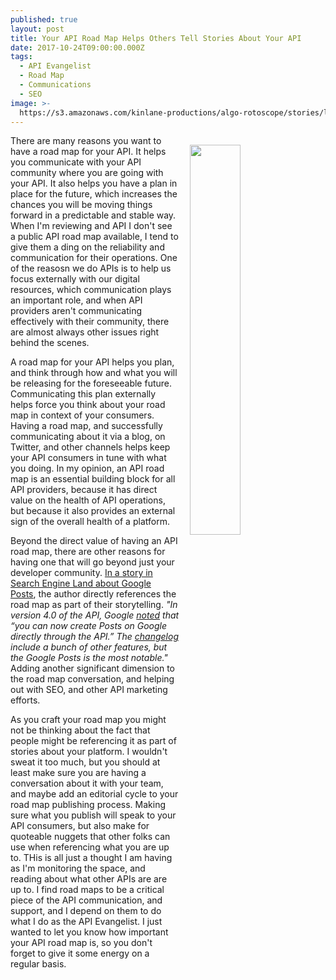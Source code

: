 ```yaml
---
published: true
layout: post
title: Your API Road Map Helps Others Tell Stories About Your API
date: 2017-10-24T09:00:00.000Z
tags:
  - API Evangelist
  - Road Map
  - Communications
  - SEO
image: >-
  https://s3.amazonaws.com/kinlane-productions/algo-rotoscope/stories/los-angeles-downtow-freeway_blue_circuit_5.jpg
---
```

<p><img src="https://s3.amazonaws.com/kinlane-productions/algo-rotoscope/stories/los-angeles-downtow-freeway_blue_circuit_5.jpg" align="right" width="40%" style="padding: 15px;" /></p>There are many reasons you want to have a road map for your API. It helps you communicate with your API community where you are going with your API. It also helps you have a plan in place for the future, which increases the chances you will be moving things forward in a predictable and stable way. When I'm reviewing and API I don't see a public API road map available, I tend to give them a ding on the reliability and communication for their operations. One of the reasosn we do APIs is to help us focus externally with our digital resources, which communication plays an important role, and when API providers aren't communicating effectively with their community, there are almost always other issues right behind the scenes.

A road map for your API helps you plan, and think through how and what you will be releasing for the foreseeable future. Communicating this plan externally helps force you think about your road map in context of your consumers. Having a road map, and successfully communicating about it via a blog, on Twitter, and other channels helps keep your API consumers in tune with what you doing. In my opinion, an API road map is an essential building block for all API providers, because it has direct value on the health of API operations, but because it also provides an external sign of the overall health of a platform.

Beyond the direct value of having an API road map, there are other reasons for having one that will go beyond just your developer community. [In a story in Search Engine Land about Google Posts](https://searchengineland.com/google-posts-can-now-automated-new-api-support-284842), the author directly references the road map as part of their storytelling. _"In version 4.0 of the API, Google [noted](https://developers.google.com/my-business/content/change-log) that “you can now create Posts on Google directly through the API.” The [changelog](https://developers.google.com/my-business/content/change-log) include a bunch of other features, but the Google Posts is the most notable."_ Adding another significant dimension to the road map conversation, and helping out with SEO, and other API marketing efforts. 

As you craft your road map you might not be thinking about the fact that people might be referencing it as part of stories about your platform. I wouldn't sweat it too much, but you should at least make sure you are having a conversation about it with your team, and maybe add an editorial cycle to your road map publishing process. Making sure what you publish will speak to your API consumers, but also make for quoteable nuggets that other folks can use when referencing what you are up to. THis is all just a thought I am having as I'm monitoring the space, and reading about what other APIs are are up to. I find road maps to be a critical piece of the API communication, and support, and I depend on them to do what I do as the API Evangelist. I just wanted to let you know how important your API road map is, so you don't forget to give it some energy on a regular basis.